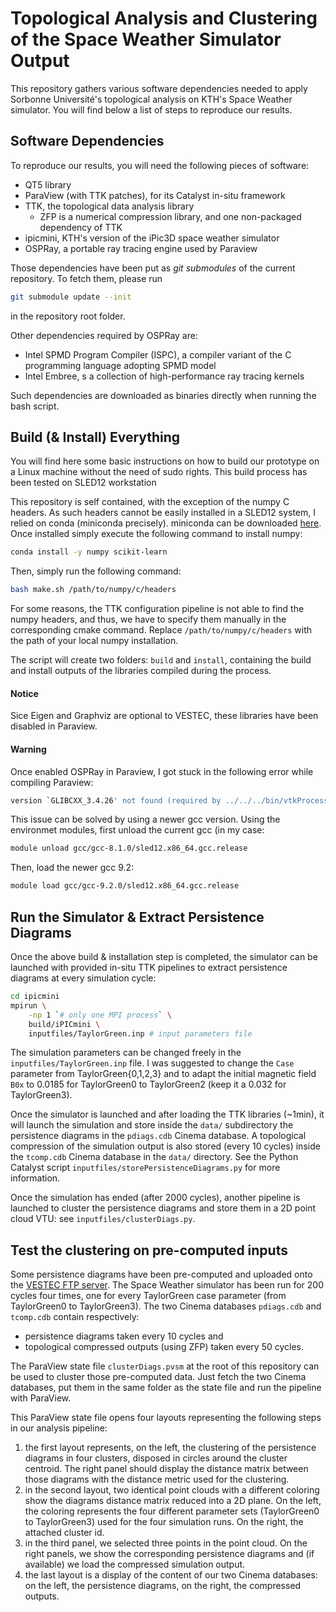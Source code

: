 Topological Analysis and Clustering of the Space Weather Simulator Output
=========================================================================

This repository gathers various software dependencies needed to apply
Sorbonne Université's topological analysis on KTH's Space Weather
simulator. You will find below a list of steps to reproduce our
results.

Software Dependencies
---------------------

To reproduce our results, you will need the following pieces of
software:
* QT5 library
* ParaView (with TTK patches), for its Catalyst in-situ framework
* TTK, the topological data analysis library
  + ZFP is a numerical compression library, and one non-packaged dependency of TTK
* ipicmini, KTH's version of the iPic3D space weather simulator
* OSPRay, a portable ray tracing engine used by Paraview

Those dependencies have been put as *git submodules* of the current
repository. To fetch them, please run

```sh
git submodule update --init
```
in the repository root folder.

Other dependencies required by OSPRay are:
* Intel SPMD Program Compiler (ISPC), a compiler variant of the C programming language adopting SPMD model
* Intel Embree, s a collection of high-performance ray tracing kernels

Such dependencies are downloaded as binaries directly when running the bash script.

Build (& Install) Everything
----------------------------

You will find here some basic instructions on how to build our
prototype on a Linux machine without the need of sudo rights.
This build process has been tested on SLED12 workstation

This repository is self contained, with the exception of the numpy C headers.
As such headers cannot be easily installed in a SLED12 system, I relied on conda (miniconda precisely).
miniconda can be downloaded [here](https://docs.conda.io/en/latest/miniconda.html).
Once installed simply execute the following command to install numpy:

```sh
conda install -y numpy scikit-learn 
```
Then, simply run the following command:
```sh
bash make.sh /path/to/numpy/c/headers
```
For some reasons, the TTK configuration pipeline is not able to find the numpy headers, and thus, we have to specify them manually in the corresponding cmake command. Replace `/path/to/numpy/c/headers` with the path of your local numpy installation.

The script will create two folders: `build` and `install`, containing the build and install outputs of the libraries compiled during the process.

#### Notice
Sice Eigen and Graphviz are optional to VESTEC, these libraries have been disabled in Paraview.
#### Warning
Once enabled OSPRay in Paraview, I got stuck in the following error while compiling Paraview:
```sh
version `GLIBCXX_3.4.26' not found (required by ../../../bin/vtkProcessXML-pv5.7) 
```
This issue can be solved by using a newer gcc version. Using the environmet modules, first unload the current gcc (in my case:
```sh
module unload gcc/gcc-8.1.0/sled12.x86_64.gcc.release
```
Then, load the newer gcc 9.2:
```sh
module load gcc/gcc-9.2.0/sled12.x86_64.gcc.release
```

Run the Simulator & Extract Persistence Diagrams
------------------------------------------------

Once the above build & installation step is completed, the simulator
can be launched with provided in-situ TTK pipelines to extract
persistence diagrams at every simulation cycle:

```sh
cd ipicmini
mpirun \
    -np 1 `# only one MPI process` \
    build/iPICmini \
    inputfiles/TaylorGreen.inp # input parameters file
```

The simulation parameters can be changed freely in the
`inputfiles/TaylorGreen.inp` file. I was suggested to change the
`Case` parameter from TaylorGreen{0,1,2,3} and to adapt the
initial magnetic field `B0x` to 0.0185 for TaylorGreen0 to
TaylorGreen2 (keep it a 0.032 for TaylorGreen3).

Once the simulator is launched and after loading the TTK libraries
(~1min), it will launch the simulation and store inside the `data/`
subdirectory the persistence diagrams in the `pdiags.cdb` Cinema
database. A topological compression of the simulation output is also
stored (every 10 cycles) inside the `tcomp.cdb` Cinema database in the
`data/` directory. See the Python Catalyst script
`inputfiles/storePersistenceDiagrams.py` for more information.

Once the simulation has ended (after 2000 cycles), another pipeline is
launched to cluster the persistence diagrams and store them in a
2D point cloud VTU: see `inputfiles/clusterDiags.py`.

Test the clustering on pre-computed inputs
------------------------------------------

Some persistence diagrams have been pre-computed and uploaded onto the
[VESTEC FTP server](ftp://ftp.dlr.de/datasets/persistence_diagrams/).
The Space Weather simulator has been run for 200 cycles four times,
one for every TaylorGreen case parameter (from TaylorGreen0 to
TaylorGreen3).
 The two Cinema databases `pdiags.cdb` and `tcomp.cdb`
contain respectively:
* persistence diagrams taken every 10 cycles and
* topological compressed outputs (using ZFP) taken every 50 cycles.

The ParaView state file `clusterDiags.pvsm` at the root of this
repository can be used to cluster those pre-computed data. Just fetch
the two Cinema databases, put them in the same folder as the state
file and run the pipeline with ParaView.

This ParaView state file opens four layouts representing the following
steps in our analysis pipeline:

1. the first layout represents, on the left, the clustering of the
   persistence diagrams in four clusters, disposed in circles around
   the cluster centroid. The right panel should display the distance
   matrix between those diagrams with the distance metric used for the
   clustering.
2. in the second layout, two identical point clouds with a different
   coloring show the diagrams distance matrix reduced into a 2D
   plane. On the left, the coloring represents the four different
   parameter sets (TaylorGreen0 to TaylorGreen3) used for the four
   simulation runs. On the right, the attached cluster id.
3. in the third panel, we selected three points in the point cloud. On
   the right panels, we show the corresponding persistence diagrams
   and (if available) we load the compressed simulation output.
4. the last layout is a display of the content of our two Cinema
   databases: on the left, the persistence diagrams, on the right, the
   compressed outputs.
